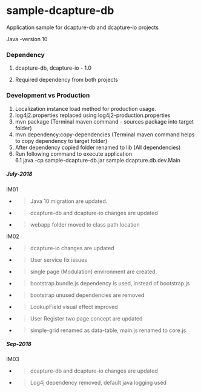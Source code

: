 # sample-dcapture-db 

Application sample for dcapture-db and dcapture-io projects

Java -version 10

### Dependency

1. dcapture-db, dcapture-io - 1.0

2. Required dependency from both projects

### Development vs Production

1. Localization instance load method for production usage.
2. log4j2.properties replaced using log4j2-production.properties 
3. mvn package  (Terminal maven command - sources package into target folder)
4. mvn dependency:copy-dependencies (Terminal maven command helps to copy dependency to target folder)
5. After dependency copied folder renamed to lib (All dependencies)
6. Run following command to execute application  
6.1  java -cp sample-dcapture-db.jar sample.dcapture.db.dev.Main
 
##### July-2018

IM01

- >Java 10 migration are updated.
- >dcapture-db and dcapture-io changes are updated
- >webapp folder moved to class path location

IM02

- >dcapture-io changes are updated
- >User service fix issues
- >single page (Modulation) environment are created.
- >bootstrap.bundle.js dependency is used, instead of bootstrap.js 
- >bootstrap unused dependencies are removed
- >LookupField visual effect improved
- >User Register two page concept are updated
- >simple-grid renamed as data-table, main.js renamed to core.js

##### Sep-2018

IM03

- >dcapture-db and dcapture-io changes are updated
- >Log4j dependency removed, default java logging used

